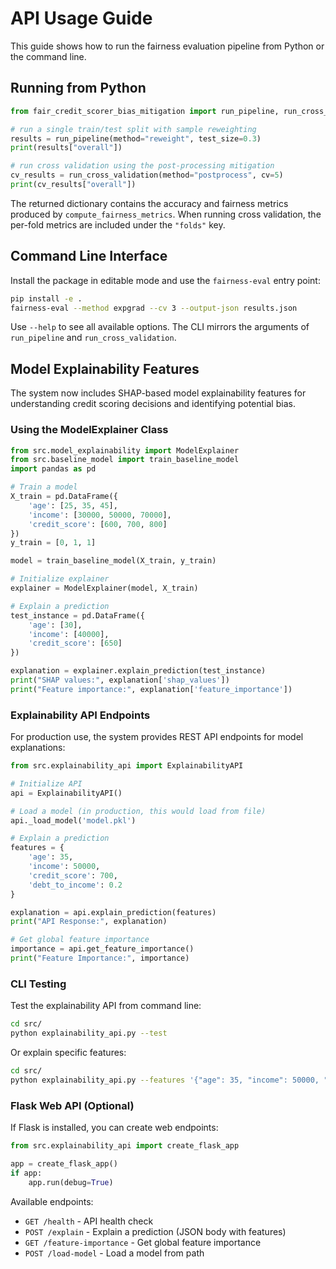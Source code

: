 # API Usage Guide

This guide shows how to run the fairness evaluation pipeline from Python or the command line.

## Running from Python

```python
from fair_credit_scorer_bias_mitigation import run_pipeline, run_cross_validation

# run a single train/test split with sample reweighting
results = run_pipeline(method="reweight", test_size=0.3)
print(results["overall"])

# run cross validation using the post-processing mitigation
cv_results = run_cross_validation(method="postprocess", cv=5)
print(cv_results["overall"])
```

The returned dictionary contains the accuracy and fairness metrics produced by
`compute_fairness_metrics`. When running cross validation, the per-fold metrics
are included under the `"folds"` key.

## Command Line Interface

Install the package in editable mode and use the `fairness-eval` entry point:

```bash
pip install -e .
fairness-eval --method expgrad --cv 3 --output-json results.json
```

Use `--help` to see all available options. The CLI mirrors the arguments of
`run_pipeline` and `run_cross_validation`.

## Model Explainability Features

The system now includes SHAP-based model explainability features for understanding
credit scoring decisions and identifying potential bias.

### Using the ModelExplainer Class

```python
from src.model_explainability import ModelExplainer
from src.baseline_model import train_baseline_model
import pandas as pd

# Train a model
X_train = pd.DataFrame({
    'age': [25, 35, 45],
    'income': [30000, 50000, 70000],
    'credit_score': [600, 700, 800]
})
y_train = [0, 1, 1]

model = train_baseline_model(X_train, y_train)

# Initialize explainer
explainer = ModelExplainer(model, X_train)

# Explain a prediction
test_instance = pd.DataFrame({
    'age': [30],
    'income': [40000],
    'credit_score': [650]
})

explanation = explainer.explain_prediction(test_instance)
print("SHAP values:", explanation['shap_values'])
print("Feature importance:", explanation['feature_importance'])
```

### Explainability API Endpoints

For production use, the system provides REST API endpoints for model explanations:

```python
from src.explainability_api import ExplainabilityAPI

# Initialize API
api = ExplainabilityAPI()

# Load a model (in production, this would load from file)
api._load_model('model.pkl')

# Explain a prediction
features = {
    'age': 35,
    'income': 50000,
    'credit_score': 700,
    'debt_to_income': 0.2
}

explanation = api.explain_prediction(features)
print("API Response:", explanation)

# Get global feature importance
importance = api.get_feature_importance()
print("Feature Importance:", importance)
```

### CLI Testing

Test the explainability API from command line:

```bash
cd src/
python explainability_api.py --test
```

Or explain specific features:

```bash
cd src/
python explainability_api.py --features '{"age": 35, "income": 50000, "credit_score": 700}'
```

### Flask Web API (Optional)

If Flask is installed, you can create web endpoints:

```python
from src.explainability_api import create_flask_app

app = create_flask_app()
if app:
    app.run(debug=True)
```

Available endpoints:
- `GET /health` - API health check
- `POST /explain` - Explain a prediction (JSON body with features)
- `GET /feature-importance` - Get global feature importance
- `POST /load-model` - Load a model from path
